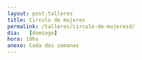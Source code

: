 ```yaml
---
layout: post-talleres
title: Circulo de mujeres
permalink: /talleres/circulo-de-mujeresd/
dia:   [domingo]
hora: 19hs
anexo: Cada dos semanas
---
```

